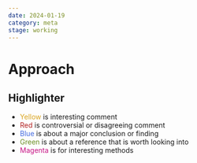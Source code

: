 ```yaml
---
date: 2024-01-19
category: meta
stage: working
---
```


# Approach

## Highlighter

- <font color='goldenrod'>Yellow</font> is interesting comment
- <font color='firebrick'>Red</font> is controversial or disagreeing comment
- <font color='royalblue'>Blue</font> is about a major conclusion or finding
- <font color='olivedrab'>Green</font> is about a reference that is worth looking into
- <font color='mediumvioletred'>Magenta</font> is for interesting methods